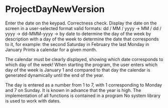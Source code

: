 # ProjectDayNewVersion
Enter the date on the keypad. Correctness check.
Display the date on the screen in a user-selected format
valid formats:
dd / MM / yyyy -> 
MM / dd / yyyy -> 
dd-MMM-yyyy -> 
by date to determine the day of the week
by description with a day of the week to determine the date that corresponds to it, for example:
the second Saturday in February
the last Monday in January
Prints a calendar for a given month.

The calendar must be clearly displayed, showing which date corresponds to which day of the week!
When starting the program, the user enters which day of the week is January 1 and compared to that day the calendar is generated dynamically until the end of the year.

The day is entered as a number from 1 to 7, with 1 corresponding to Monday and 7 on Sunday.
It is known in advance that the year is high.
The implementation of all functions is contained in a program
No system library is used to work with dates.
